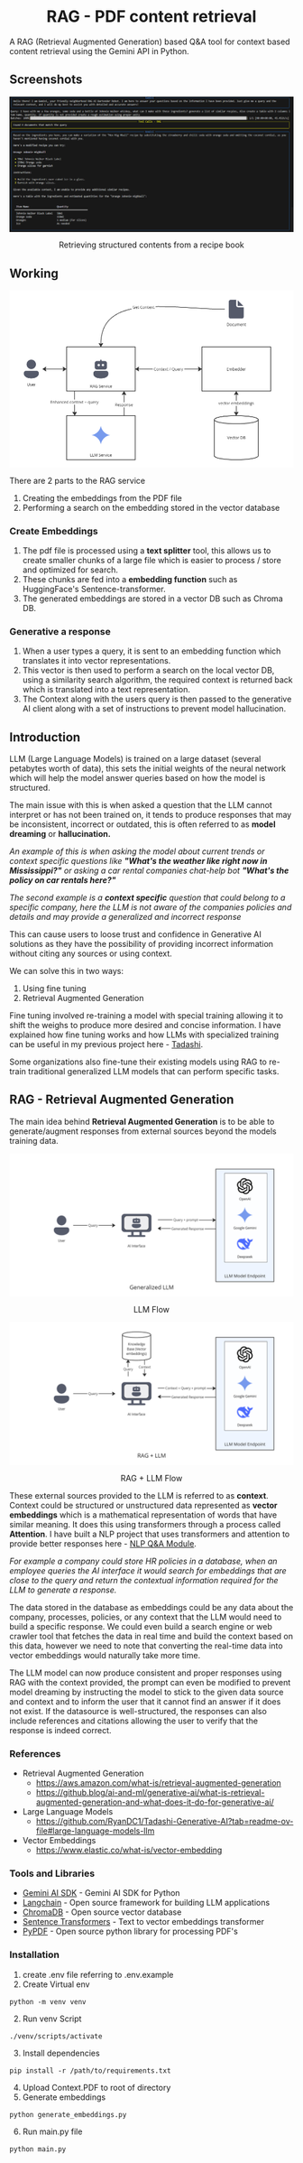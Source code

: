 <h1 align="center">
  RAG - PDF content retrieval
</h1>

A RAG (Retrieval Augmented Generation) based Q&A tool for context based content retrieval using the Gemini API in Python.

## Screenshots
<div>
    <a href='./assets/img_1.png' target='_blank'>
        <img align="center" src='./assets/img_1.png'>
    </a>
    <p align="center">
      Retrieving structured contents from a recipe book
    </p>
</div>

## Working
<div>
    <a href='./assets/APP_FLOW.png' target='_blank'>
        <img align="center" src='./assets/APP_FLOW.png'>
    </a>
</div>

There are 2 parts to the RAG service

1. Creating the embeddings from the PDF file
1. Performing a search on the embedding stored in the vector database 

### Create Embeddings
1. The pdf file is processed using a **text splitter** tool, this allows us to create smaller chunks of a large file which is easier to process / store and optimized for search.
1. These chunks are fed into a **embedding function** such as HuggingFace's Sentence-transformer.
1. The generated embeddings are stored in a vector DB such as Chroma DB.

### Generative a response
1. When a user types a query, it is sent to an embedding function which translates it into vector representations.
1. This vector is then used to perform a search on the local vector DB, using a similarity search algorithm, the required context is returned back which is translated into a text representation.
1. The Context along with the users query is then passed to the generative AI client along with a set of instructions to prevent model hallucination.

## Introduction
LLM (Large Language Models) is trained on a large dataset (several petabytes worth of data), this sets the initial weights of the neural network which will help the model answer queries based on how the model is structured.

The main issue with this is when asked a question that the LLM cannot interpret or has not been trained on, it tends to produce responses that may be inconsistent, incorrect or outdated, this is often referred to as **model dreaming** or **hallucination.**

*An example of this is when asking the model about current trends or context specific questions like **"What's the weather like right now in Mississippi?"** or asking a car rental companies chat-help bot **"What's the policy on car rentals here?"***

*The second example is a **context specific** question that could belong to a specific company, here the LLM is not aware of the companies policies and details and may provide a generalized and incorrect response*

This can cause users to loose trust and confidence in Generative AI solutions as they have the possibility of providing incorrect information without citing any sources or using context.

We can solve this in two ways:

1. Using fine tuning
2. Retrieval Augmented Generation

Fine tuning involved re-training a model with special training allowing it to shift the weighs to produce more desired and concise information. I have explained how fine tuning works and how LLMs with specialized training can be useful in my previous project here - [Tadashi](https://github.com/RyanDC1/Tadashi-Generative-AI?tab=readme-ov-file#large-language-models-llm).

Some organizations also fine-tune their existing models using RAG to re-train traditional generalized LLM models that can perform specific tasks.

## RAG - Retrieval Augmented Generation

The main idea behind **Retrieval Augmented Generation** is to be able to generate/augment responses from external sources beyond the models training data.
<div>
    <a href='./assets/LLM_flowchart.png' target='_blank'>
        <img align="center" src='./assets/LLM_flowchart.png'>
    </a>
    <p align="center">
        LLM Flow
    </p>
</div>

<div>
    <a href='./assets/RAG_flowchart.png' target='_blank'>
        <img align="center" src='./assets/RAG_flowchart.png'>
    </a>
    <p align="center">
        RAG + LLM Flow
    </p>
</div>

These external sources provided to the LLM is referred to as **context**. Context could be structured or unstructured data represented as **vector embeddings** which is a mathematical representation of words that have similar meaning. It does this using transformers through a process called **Attention**. I have built a NLP project that uses transformers and attention to provide better responses here - [NLP Q&A Module](https://github.com/RyanDC1/React-QnA-NLP-Module).

*For example a company could store HR policies in a database, when an employee queries the AI interface it would search for embeddings that are close to the query and return the contextual information required for the LLM to generate a response.*

The data stored in the database as embeddings could be any data about the company, processes, policies, or any context that the LLM would need to build a specific response. We could even build a search engine or web crawler tool that fetches the data in real time and build the context based on this data, however we need to note that converting the real-time data into vector embeddings would naturally take more time.

The LLM model can now produce consistent and proper responses using RAG with the context provided, the prompt can even be modified to prevent model dreaming by instructing the model to stick to the given data source and context and to inform the user that it cannot find an answer if it does not exist. If the datasource is well-structured, the responses can also include references and citations allowing the user to verify that the response is indeed correct.

### References
- Retrieval Augmented Generation
  - https://aws.amazon.com/what-is/retrieval-augmented-generation
  - https://github.blog/ai-and-ml/generative-ai/what-is-retrieval-augmented-generation-and-what-does-it-do-for-generative-ai/
- Large Language Models
  - https://github.com/RyanDC1/Tadashi-Generative-AI?tab=readme-ov-file#large-language-models-llm
- Vector Embeddings
  - https://www.elastic.co/what-is/vector-embedding

### Tools and Libraries
- [Gemini AI SDK](https://pypi.org/project/google-generativeai/) - Gemini AI SDK for Python
- [Langchain](https://python.langchain.com/docs/introduction/) - Open source framework for building LLM applications
- [ChromaDB](https://docs.trychroma.com/docs/overview/introduction) - Open source vector database
- [Sentence Transformers](https://pypi.org/project/sentence-transformers/) - Text to vector embeddings transformer
- [PyPDF](https://pypi.org/project/pypdf/) - Open source python library for processing PDF's

### Installation
1. create .env file referring to .env.example
1. Create Virtual env
```shell
python -m venv venv
```
2. Run venv Script
```shell
./venv/scripts/activate
```
3. Install dependencies
```shell
pip install -r /path/to/requirements.txt
```
4. Upload Context.PDF to root of directory
5. Generate embeddings
```shell
python generate_embeddings.py
```
6. Run main.py file
```shell
python main.py
```